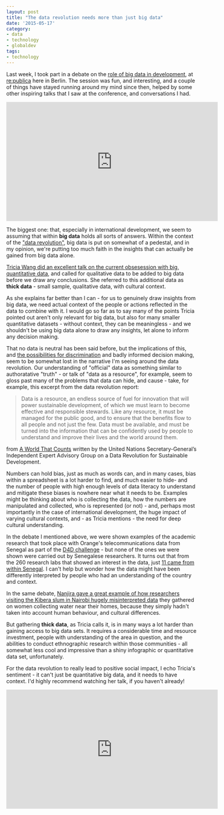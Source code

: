 ```yaml
---
layout: post
title: "The data revolution needs more than just big data"
date: '2015-05-17'
category:
- data
- technology
- globaldev
tags:
- technology
---
```


Last week, I took part in a debate on the [role of big data in development](https://www.youtube.com/watch?v=FAoQHJH6l8Y), at [re:publica](http://re-publica.de/) here in Berlin. The session was fun, and interesting, and a couple of things have stayed running around my mind since then, helped by some other inspiring talks that I saw at the conference, and conversations I had. 

<iframe width="560" height="315" src="https://www.youtube.com/embed/FAoQHJH6l8Y" frameborder="0" allowfullscreen></iframe>

The biggest one: that, especially in international development, we seem to assuming that within **big data** holds all sorts of answers. Within the context of the ["data revolution"](http://www.undatarevolution.org/), big data is put on somewhat of a pedestal, and in my opinion, we're putting too much faith in the insights that can actually be gained from big data alone.

<!--more-->

[Tricia Wang did an excellent talk on the current obsesession with big, quantitative data,](https://re-publica.de/session/how-avoid-curses-era-big-data) and called for qualitative data to be added to big data before we draw any conclusions. She referred to this additional data as **thick data** - small sample, qualitative data, with cultural context.

As she explains far better than I can - for us to genuinely draw insights from big data, we need actual context of the people or actions reflected in the data to combine with it. I would go so far as to say many of the points Tricia pointed out aren't only relevant for big data, but also for many smaller quantitative datasets - without context, they can be meaningless - and we shouldn't be using big data alone to draw any insights, let alone to inform any decision making. 

That no data is neutral has been said before, but the implications of this, and [the possibilities for discrimination](https://www.newamerica.org/downloads/OTI-Data-an-Discrimination-FINAL-small.pdf) and badly informed decision making, seem to be somewhat lost in the narrative I'm seeing around the data revolution. Our understanding of "official" data as something similar to authoratative "truth" - or talk of "data as a resource", for example, seem to gloss past many of the problems that data can hide, and cause - take, for example, this excerpt from the data revolution report:

>Data is a resource, an endless source of fuel for innovation that will power sustainable development, of which we must learn to become effective and responsible stewards. Like any resource, it must be managed for the public good, and to ensure that the benefits flow to all people and not just the
few. Data must be available, and must be turned into the information that can be confidently used by people to understand and improve their lives and the world around them.

from [A World That Counts](http://www.undatarevolution.org/wp-content/uploads/2014/12/A-World-That-Counts2.pdf) written by the United Nations Secretary-General’s Independent Expert Advisory Group on a Data Revolution for Sustainable Development.

Numbers can hold bias, just as much as words can, and in many cases, bias within a spreadsheet is a lot harder to find, and much easier to hide- and the number of people with high enough levels of data literacy to understand and mitigate these biases is nowhere near what it needs to be. Examples might be thinking about who is collecting the data, how the numbers are manipulated and collected, who is represented (or not) - and, perhaps most importantly in the case of international development, the huge impact of varying cultural contexts, and - as Tricia mentions - the need for deep cultural understanding.

In the debate I mentioned above, we were shown examples of the academic research that took place with Orange's telecommunications data from Senegal as part of the [D4D challenge](http://www.d4d.orange.com/en/home) - but none of the ones we were shown were carried out by Senegalese researchers. It turns out that from the 260 research labs that showed an interest in the data, just [11 came from within Senegal](http://d4d.orange.com/content/download/43330/405662/version/3/file/D4Dchallenge_leaflet_A4_V2Eweblite.pdf). I can't help but wonder how the data might have been differently interpreted by people who had an understanding of the country and context.

In the same debate, [Nanjira gave a great example of how researchers visiting the Kibera slum in Nairobi hugely misinterpreted data](https://youtu.be/FAoQHJH6l8Y?t=32m21s) they gathered on women collecting water near their homes, because they simply hadn't taken into account human behaviour, and cultural differences.

But gathering **thick data**, as Tricia calls it, is in many ways a lot harder than gaining access to big data sets. It requires a considerable time and resource investment, people with understanding of the area in question, and the abilities to conduct ethnographic research within those communities - all somewhat less cool and impressive than a shiny infographic or quantitative data set, unfortunately.

For the data revolution to really lead to positive social impact, I echo Tricia's sentiment - it can't just be quantitative big data, and it needs to have context. I'd highly recommend watching her talk, if you haven't already!

<iframe width="560" height="315" src="https://www.youtube.com/embed/860aspvsS1E" frameborder="0" allowfullscreen></iframe>

